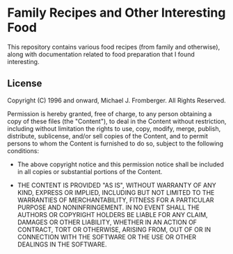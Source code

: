 # Family Recipes and Other Interesting Food

This repository contains various food recipes (from family and otherwise),
along with documentation related to food preparation that I found interesting.

## License

Copyright (C) 1996 and onward, Michael J. Fromberger. All Rights Reserved.

Permission is hereby granted, free of charge, to any person obtaining a copy of
these files (the "Content"), to deal in the Content without restriction,
including without limitation the rights to use, copy, modify, merge, publish,
distribute, sublicense, and/or sell copies of the Content, and to permit
persons to whom the Content is furnished to do so, subject to the following
conditions:

*  The above copyright notice and this permission notice shall be included in
   all copies or substantial portions of the Content.

*  THE CONTENT IS PROVIDED "AS IS", WITHOUT WARRANTY OF ANY KIND, EXPRESS OR
   IMPLIED, INCLUDING BUT NOT LIMITED TO THE WARRANTIES OF MERCHANTABILITY,
   FITNESS FOR A PARTICULAR PURPOSE AND NONINFRINGEMENT.  IN NO EVENT SHALL THE
   AUTHORS OR COPYRIGHT HOLDERS BE LIABLE FOR ANY CLAIM, DAMAGES OR OTHER
   LIABILITY, WHETHER IN AN ACTION OF CONTRACT, TORT OR OTHERWISE, ARISING
   FROM, OUT OF OR IN CONNECTION WITH THE SOFTWARE OR THE USE OR OTHER DEALINGS
   IN THE SOFTWARE.


